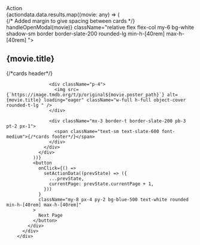 <div className="flex flex-row flex-wrap ">
          <span className="px-4 text-white text-xl bg-black w-full h-[4rem] flex items-center mx-2 mt-3 rounded-xl "> Action</span>
          <div className="carousel rounded-box w-full overflow-x-auto scrollbar-hide scroll-smooth">
            <div className="flex space-x-4">
              {actiondata.data.results.map((movie: any) => (
                <div key={movie.id} className=" m-2 carousel-item w-1/4 shrink-0 ">
                  {/* Added margin to give spacing between cards */}
                  <div onClick={() => handleOpenModal(movie)} className="relative flex flex-col my-6 bg-white shadow-sm border border-slate-200 rounded-lg min-h-[40rem] max-h-[40rem] ">
                    <div className="mx-3 mb-0 border-b border-slate-200 pt-3 pb-2 px-1">
                      <span className="text-sm font-medium text-slate-600 ">
                        <h2>{movie.title}</h2> {/*cards header*/}
                      </span>
                    </div>

                    <div className="p-4">
                      <img src={`https://image.tmdb.org/t/p/original${movie.poster_path}`} alt={movie.title} loading="eager" className="w-full h-full object-cover rounded-t-lg " />
                    </div>

                    <div className="mx-3 border-t border-slate-200 pb-3 pt-2 px-1">
                      <span className="text-sm text-slate-600 font-medium">{/*cards footer*/}</span>
                    </div>
                  </div>
                </div>
              ))}
              <button
                onClick={() =>
                  setActionData((prevState) => ({
                    ...prevState,
                    currentPage: prevState.currentPage + 1,
                  }))
                }
                className="my-8 px-4 py-2 bg-blue-500 text-white rounded min-h-[40rem] max-h-[40rem]"
              >
                Next Page
              </button>
            </div>
          </div>
        </div>

